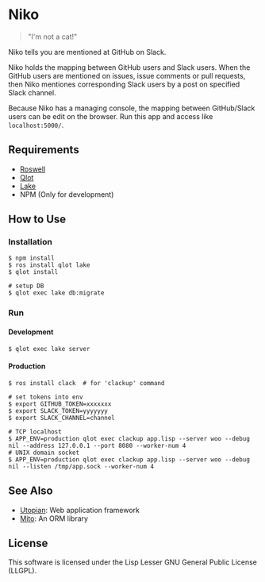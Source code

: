 # Niko

> "I'm not a cat!"

Niko tells you are mentioned at GitHub on Slack.

Niko holds the mapping between GitHub users and Slack users. When the GitHub users are mentioned on issues, issue comments or pull requests, then Niko mentiones corresponding Slack users by a post on specified Slack channel.

Because Niko has a managing console, the mapping between GitHub/Slack users can be edit on the browser. Run this app and access like `localhost:5000/`.

## Requirements

* [Roswell](https://github.com/roswell/roswell)
* [Qlot](https://github.com/fukamachi/qlot)
* [Lake](https://github.com/takagi/lake)
* NPM (Only for development)

## How to Use

### Installation

```
$ npm install
$ ros install qlot lake
$ qlot install

# setup DB
$ qlot exec lake db:migrate
```

### Run

#### Development

```
$ qlot exec lake server
```

#### Production

```
$ ros install clack  # for 'clackup' command

# set tokens into env
$ export GITHUB_TOKEN=xxxxxxx
$ export SLACK_TOKEN=yyyyyyy
$ export SLACK_CHANNEL=channel

# TCP localhost
$ APP_ENV=production qlot exec clackup app.lisp --server woo --debug nil --address 127.0.0.1 --port 8080 --worker-num 4
# UNIX domain socket
$ APP_ENV=production qlot exec clackup app.lisp --server woo --debug nil --listen /tmp/app.sock --worker-num 4
```

## See Also

* [Utopian](https://github.com/fukamachi/utopian): Web application framework
* [Mito](https://github.com/fukamachi/mito): An ORM library

## License

This software is licensed under the Lisp Lesser GNU General Public License (LLGPL).
